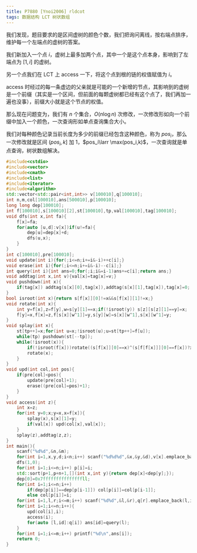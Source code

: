 ```yaml
---
title: P7880 [Ynoi2006] rldcot
tags: 数据结构 LCT 树状数组
---
```


我们发现，题目要求的是区间虚树的颜色个数，我们把询问离线，按右端点排序，维护每一个左端点的虚树的答案。

我们新加入一个点 $i$，虚树上最多加两个点，其中一个是这个点本身，影响到了左端点为 $[1,i]$ 的虚树。

另一个点我们在 LCT 上 access 一下，将这个点到根的链的权值赋值为 $i$。

access 时经过的每一条虚边的父亲就是可能的一个新增的节点，其影响到的虚树是一个前缀（其实是一个区间，但前面的每颗虚树都已经有这个点了，我们再加一遍也没事），前缀大小就是这个节点的权值。

那么现在问题变为，我们有 $n$ 个集合，$O(n\log n)$ 次修改，一次修改形如向一个前缀中加入一个颜色，一次查询形如单点查询集合大小。

我们对每种颜色记录当前长度为多少的前缀已经包含这种颜色，称为 $pos_i$，那么一次修改就是区间 $(pos_i,k]$ 加 1，$pos_i\larr \max(pos_i,k)$，一次查询就是单点查询，树状数组解决。

```cpp
#include<cstdio>
#include<vector>
#include<cmath>
#include<list>
#include<iterator>
#include<algorithm>
std::vector<std::pair<int,int>> v[100010],q[100010];
int n,m,col[100010],ans[500010],p[100010];
long long dep[100010];
int f[100010],s[100010][2],st[100010],tp,val[100010],tag[100010];
void dfs(int x,int fa){
	f[x]=fa;
	for(auto [u,d]:v[x])if(u!=fa){
		dep[u]=dep[x]+d;
		dfs(u,x);
	}
}
int c[100010],pre[100010];
void update(int i){for(;i<=n;i+=i&-i)++c[i];}
void erase(int i){for(;i<=n;i+=i&-i)--c[i];}
int query(int i){int ans=0;for(;i;i&=i-1)ans+=c[i];return ans;}
void addtag(int x,int v){val[x]=tag[x]=v;}
void pushdown(int x){
	if(tag[x]) addtag(s[x][0],tag[x]),addtag(s[x][1],tag[x]),tag[x]=0;
}
bool isroot(int x){return s[f[x]][0]!=x&&s[f[x]][1]!=x;}
void rotate(int x){
	int y=f[x],z=f[y],w=s[y][1]==x;if(!isroot(y)) s[z][s[z][1]==y]=x;
	f[y]=x,f[x]=z,f[s[x][w^1]]=y,s[y][w]=s[x][w^1],s[x][w^1]=y;
}
void splay(int x){
	st[tp++]=x;for(int u=x;!isroot(u);u=st[tp++]=f[u]);
	while(tp) pushdown(st[--tp]);
	while(!isroot(x)){
		if(!isroot(f[x]))rotate((s[f[x]][0]==x)^(s[f[f[x]]][0]==f[x])?x:f[x]);
		rotate(x);
	}
}
void upd(int col,int pos){
	if(pre[col]<pos){
		update(pre[col]+1);
		erase((pre[col]=pos)+1);
	}
}
void access(int z){
	int x=z;
	for(int y=0;x;y=x,x=f[x]){
		splay(x),s[x][1]=y;
		if(val[x]) upd(col[x],val[x]);
	}
	splay(z),addtag(z,z);
}
int main(){
	scanf("%d%d",&n,&m);
	for(int i=1,x,y,d;i<n;i++) scanf("%d%d%d",&x,&y,&d),v[x].emplace_back(y,d),v[y].emplace_back(x,d);
	dfs(1,0);
	for(int i=1;i<=n;i++) p[i]=i;
	std::sort(p+1,p+n+1,[](int x,int y){return dep[x]<dep[y];});
	dep[0]=0x7fffffffffffffffll;
	for(int i=1;i<=n;i++)
		if(dep[p[i]]==dep[p[i-1]]) col[p[i]]=col[p[i-1]];
		else col[p[i]]=i;
	for(int i=1,l,r;i<=m;i++) scanf("%d%d",&l,&r),q[r].emplace_back(l,i); 
	for(int i=1;i<=n;i++){
		upd(col[i],i);
		access(i);
		for(auto [l,id]:q[i]) ans[id]=query(l);
	}
	for(int i=1;i<=m;i++) printf("%d\n",ans[i]);
	return 0;
}
```

